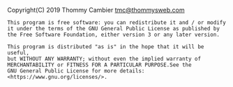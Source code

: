 Copyright(C) 2019  Thommy Cambier <tmc@thommysweb.com>

    This program is free software: you can redistribute it and / or modify
    it under the terms of the GNU General Public License as published by
    the Free Software Foundation, either version 3 or any later version.

    This program is distributed "as is" in the hope that it will be useful,
    but WITHOUT ANY WARRANTY; without even the implied warranty of
    MERCHANTABILITY or FITNESS FOR A PARTICULAR PURPOSE.See the
    GNU General Public License for more details: <https://www.gnu.org/licenses/>.